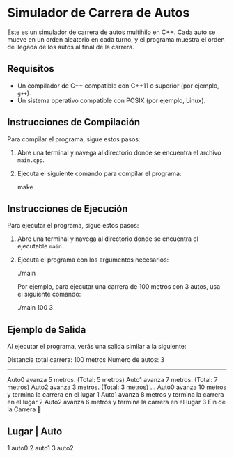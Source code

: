 # Simulador de Carrera de Autos

Este es un simulador de carrera de autos multihilo en C++. Cada auto se mueve en un orden aleatorio en cada turno,
y el programa muestra el orden de llegada de los autos al final de la carrera.

## Requisitos

- Un compilador de C++ compatible con C++11 o superior (por ejemplo, `g++`).
- Un sistema operativo compatible con POSIX (por ejemplo, Linux).

## Instrucciones de Compilación

Para compilar el programa, sigue estos pasos:

1. Abre una terminal y navega al directorio donde se encuentra el archivo `main.cpp`.
2. Ejecuta el siguiente comando para compilar el programa:

    make

## Instrucciones de Ejecución

Para ejecutar el programa, sigue estos pasos:

1. Abre una terminal y navega al directorio donde se encuentra el ejecutable `main`.
2. Ejecuta el programa con los argumentos necesarios:

    ./main <Distancia total> <Numero de autos>

    Por ejemplo, para ejecutar una carrera de 100 metros con 3 autos, usa el siguiente comando:

    ./main 100 3

## Ejemplo de Salida

Al ejecutar el programa, verás una salida similar a la siguiente:

Distancia total carrera: 100 metros
Numero de autos: 3
_______________________________________
Auto0 avanza 5 metros. (Total: 5 metros)
Auto1 avanza 7 metros. (Total: 7 metros)
Auto2 avanza 3 metros. (Total: 3 metros)
...
Auto0 avanza 10 metros y termina la carrera en el lugar 1
Auto1 avanza 8 metros y termina la carrera en el lugar 2
Auto2 avanza 6 metros y termina la carrera en el lugar 3
Fin de la Carrera 🏁

Lugar | Auto
-------------
1       auto0
2       auto1
3       auto2